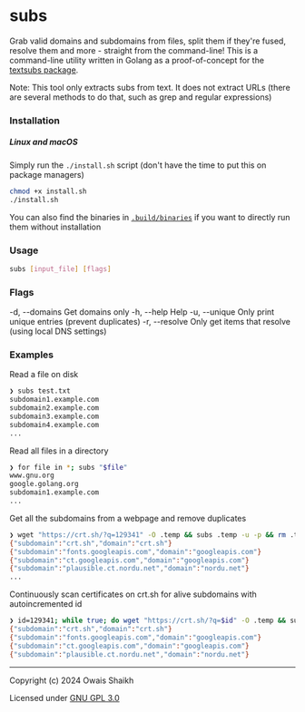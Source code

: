# subs

Grab valid domains and subdomains from files, split them if they're fused, resolve them and more - straight from the command-line! 
This is a command-line utility written in Golang as a proof-of-concept for the [textsubs package](https://github.com/0x4f53/textsubs).

Note: This tool only extracts subs from text. It does not extract URLs (there are several methods to do that, such as grep and regular
expressions)

### Installation
##### Linux and macOS

Simply run the `./install.sh` script (don't 
have the time to put this on package managers)

```bash
chmod +x install.sh
./install.sh
```

You can also find the binaries in [`.build/binaries`](.build/binaries/) if you want to directly run them
without installation

### Usage
```bash
subs [input_file] [flags]
```

### Flags
  -d, --domains   Get domains only
  -h, --help      Help
  -u, --unique    Only print unique entries (prevent duplicates)
  -r, --resolve   Only get items that resolve (using local DNS settings)

### Examples

Read a file on disk

```bash
❯ subs test.txt
subdomain1.example.com
subdomain2.example.com
subdomain3.example.com
subdomain4.example.com
...
```

Read all files in a directory

```bash
❯ for file in *; subs "$file"
www.gnu.org
google.golang.org
subdomain1.example.com
...
```

Get all the subdomains from a webpage and remove duplicates

```bash
❯ wget "https://crt.sh/?q=129341" -O .temp && subs .temp -u -p && rm .temp
{"subdomain":"crt.sh","domain":"crt.sh"}
{"subdomain":"fonts.googleapis.com","domain":"googleapis.com"}
{"subdomain":"ct.googleapis.com","domain":"googleapis.com"}
{"subdomain":"plausible.ct.nordu.net","domain":"nordu.net"}
...
```

Continuously scan certificates on crt.sh for alive subdomains with autoincremented id

```bash
❯ id=129341; while true; do wget "https://crt.sh/?q=$id" -O .temp && subs .temp -u -r -p >> output.txt && rm .temp; id=$((id + 1)); done
{"subdomain":"crt.sh","domain":"crt.sh"}
{"subdomain":"fonts.googleapis.com","domain":"googleapis.com"}
{"subdomain":"ct.googleapis.com","domain":"googleapis.com"}
{"subdomain":"plausible.ct.nordu.net","domain":"nordu.net"}
```

---

Copyright (c) 2024  Owais Shaikh

Licensed under [GNU GPL 3.0](LICENSE)